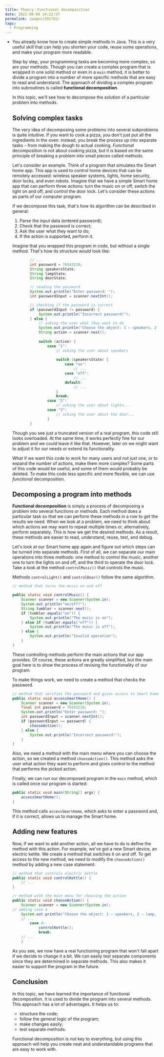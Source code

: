 ```yaml
---
title: Theory：Functional decomposition
date: 2022-08-09 14:22:57
permalink: /pages/591f82/
tags:
  - Programming
---
```

- You already know how to create simple methods in Java. This is a very useful skill that can help you shorten your code, reuse some operations, and make your program more readable.

  Step by step, your programming tasks are becoming more complex, so are your methods. Though you can create a complex program that is wrapped in one solid method or even in a `main` method, it is better to divide a program into a number of more specific methods that are easy to read and understand. The approach of dividing a complex program into subroutines is called **functional decomposition**.

  In this topic, we'll see how to decompose the solution of a particular problem into methods.

  ## Solving complex tasks

  The very idea of decomposing some problems into several subproblems is quite intuitive. If you want to cook a pizza, you don't just put all the ingredients in the oven: instead, you break the process up into separate tasks – from making the dough to actual cooking. *Functional* decomposition is not about cooking pizza, but it is based on the same principle of breaking a problem into small pieces called methods.

  Let's consider an example. Think of a program that simulates the Smart home app. This app is used to control home devices that can be remotely accessed: wireless speaker systems, lights, home security, door locks, and even robots. Imagine that we have a simple Smart home app that can perform three actions: turn the music on or off, switch the light on and off, and control the door lock. Let's consider these actions as parts of our computer program.

  If we decompose this task, that's how its algorithm can be described in general:

  1. Parse the input data (entered password);
  2. Check that the password is correct;
  3. Ask the user what they want to do;
  4. If the action is supported, perform it.

  Imagine that you wrapped this program in code, but without a single method. That's how its structure would look like:

  ```java
          // ...
          int password = 76543210;
          String speakersState;
          String lampState;
          String doorState;
  
          // reading the password
          System.out.println("Enter password: ");
          int passwordInput = scanner.nextInt();
  
          // checking if the password is correct
          if (passwordInput != password) {
              System.out.println("Incorrect password!");
          } else {
              // asking the user what they want to do
              System.out.println("Choose the object: 1 – speakers, 2 – lamp, 3 – door");
              String action = scanner.next();
              
              switch (action) {
                  case "1":
                      // asking the user about speakers
                      
                      switch (speakersState) {
                          case "on":
                              // ...
                          case "off":
                              // ...
                          default:
                              // ...
                      }
                      break;
                  case "2":
                      // asking the user about lights...
                  case "3":
                      // asking the user about the door...
                  }
          }
  ```

  Though you see just a truncated version of a real program, this code still looks overloaded. At the same time, it works perfectly fine for our problem and we could leave it like that. However, later on we might want to adjust it for our needs or extend its functionality.

  What if we want this code to work for many users and not just one, or to expand the number of actions, make them more complex? Some parts of this code would be useful, and some of them would probably be deleted. To make this code less specific and more flexible, we can use *functional* decomposition.

  ## Decomposing a program into methods

  **Functional decomposition** is simply a process of decomposing a problem into several functions or methods. Each method does a particular task so that we can perform these methods in a row to get the results we need. When we look at a problem, we need to think about which actions we may want to repeat multiple times or, alternatively, perform separately. This is how we get the desired methods. As a result, these methods are easier to read, understand, reuse, test, and debug.

  Let's look at our Smart home app again and figure out which steps can be turned into separate methods. First of all, we can separate our main operations into three methods: one method to control the music, another one to turn the lights on and off, and the third to operate the door lock. Take a look at the method `controlMusic()` that controls the music.

  Methods `controlLight()` and `controlDoor()` follow the same algorithm.

  ```java
  // method that turns the music on and off
  
  public static void controlMusic() {
      Scanner scanner = new Scanner(System.in);
      System.out.println("on/off?");
      String tumbler = scanner.next();
      if (tumbler.equals("on")) {
          System.out.println("The music is on");
      } else if (tumbler.equals("off")) {
          System.out.println("The music is off");
      } else {
          System.out.println("Invalid operation");
      }
  }
  ```

  These controlling methods perform the main actions that our app provides. Of course, these actions are greatly simplified, but the main goal here is to show the process of revising the functionality of our program.

  To make things work, we need to create a method that checks the password.

  ```java
  // method that verifies the password and gives access to Smart home actions if the password is correct
  public static void accessSmartHome() {
      Scanner scanner = new Scanner(System.in);
      final int password = 76543210;
      System.out.println("Enter password: ");
      int passwordInput = scanner.nextInt();
      if (passwordInput == password) {
          chooseAction();
      } else {
          System.out.println("Incorrect password!");
      }
  }
  ```

  Also, we need a method with the main menu where you can choose the action, so we created a method `chooseAction()`. This method asks the user what action they want to perform and gives control to the method that performs the picked action.

  Finally, we can run our decomposed program in the `main` method, which is called once our program is started:

  ```java
  public static void main(String[] args) {
      accessSmartHome();
  }
  ```

  This method calls `accessSmartHome`, which asks to enter a password and, if it is correct, allows us to manage the Smart home.

  ## Adding new features

  Now, if we want to add another action, all we have to do is define the method with this action. For example, we've got a new Smart device, an electric kettle. We create a method that switches it on and off. To get access to the new method, we need to modify the `chooseAction()` method by adding a new case statement:

  ```java
  // method that controls electric kettle
  public static void controlKettle() {
      // ...
  }
  
  // method with the main menu for choosing the action
  public static void chooseAction() {
      Scanner scanner = new Scanner(System.in);
  // adding case 4
      System.out.println("Choose the object: 1 – speakers, 2 – lamp, 3 – door, 4 – kettle");
      // ...
          case 4:
              controlKettle();
              break;
      // ...
      }
  ```

  As you see, we now have a real functioning program that won't fall apart if we decide to change it a bit. We can easily test separate components since they are determined in separate methods. This also makes it easier to support the program in the future.

  ## Conclusion

  In this topic, we have learned the importance of functional decomposition. It is used to divide the program into several methods. This approach has a lot of advantages. It helps us to:

  - structure the code;
  - follow the general logic of the program;
  - make changes easily;
  - test separate methods.

  Functional decomposition is not key to everything, but using this approach will help you create neat and understandable programs that are easy to work with.